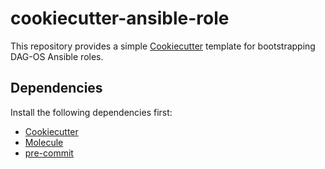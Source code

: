 # cookiecutter-ansible-role

This repository provides a simple [Cookiecutter](https://github.com/cookiecutter/cookiecutter) template for bootstrapping DAG-OS Ansible roles.

## Dependencies

Install the following dependencies first:

* [Cookiecutter](https://github.com/cookiecutter/cookiecutter)
* [Molecule](https://molecule.readthedocs.io/en/latest/)
* [pre-commit](https://pre-commit.com/)
